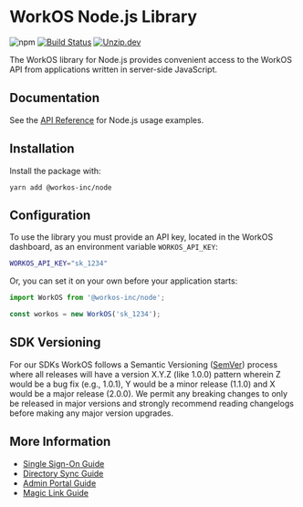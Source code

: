# WorkOS Node.js Library

![npm](https://img.shields.io/npm/v/@workos-inc/node)
[![Build Status](https://workos.semaphoreci.com/badges/workos-node/branches/main.svg?style=shields)](https://workos.semaphoreci.com/projects/workos-node)
[![Unzip.dev](https://img.shields.io/badge/Featured%20on-Unzip.dev-fa2367)](https://unzip.dev/0x001-magic-links/#tools-players-%F0%9F%9B%A0%EF%B8%8F)


The WorkOS library for Node.js provides convenient access to the WorkOS API from applications written in server-side JavaScript.

## Documentation

See the [API Reference](https://workos.com/docs/reference/client-libraries) for Node.js usage examples.

## Installation

Install the package with:

```
yarn add @workos-inc/node
```

## Configuration

To use the library you must provide an API key, located in the WorkOS dashboard, as an environment variable `WORKOS_API_KEY`:

```sh
WORKOS_API_KEY="sk_1234"
```

Or, you can set it on your own before your application starts:

```ts
import WorkOS from '@workos-inc/node';

const workos = new WorkOS('sk_1234');
```

## SDK Versioning

For our SDKs WorkOS follows a Semantic Versioning ([SemVer](https://semver.org/)) process where all releases will have a version X.Y.Z (like 1.0.0) pattern wherein Z would be a bug fix (e.g., 1.0.1), Y would be a minor release (1.1.0) and X would be a major release (2.0.0). We permit any breaking changes to only be released in major versions and strongly recommend reading changelogs before making any major version upgrades.

## More Information

- [Single Sign-On Guide](https://workos.com/docs/sso/guide)
- [Directory Sync Guide](https://workos.com/docs/directory-sync/guide)
- [Admin Portal Guide](https://workos.com/docs/admin-portal/guide)
- [Magic Link Guide](https://workos.com/docs/magic-link/guide)
